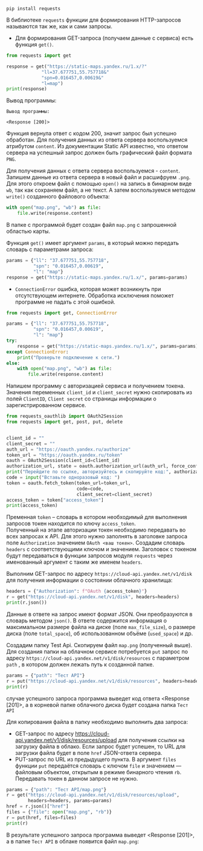```
pip install requests
```

В библиотеке `requests` функции для формирования HTTP-запросов называются так же, как и сами запросы.

- Для формирования GET-запроса (получаем данные с сервиса) есть функция `get()`. 
```python
from requests import get

response = get("https://static-maps.yandex.ru/1.x/?"
             "ll=37.677751,55.757718&"
             "spn=0.016457,0.00619&"
             "l=map")
print(response)
```

Вывод программы:

```
Вывод программы:

<Response [200]>
```
Функция вернула ответ с кодом 200, значит запрос был успешно обработан. 
Для получения данных из ответа сервера воспользуемся атрибутом `content`.
Из документации Static API известно, что ответом сервера на успешный запрос должен быть графический файл формата `PNG`.

Для получения данных с ответа сервера воспользуемся - `content`.
Запишем данные из ответа сервера в новый файл и расшифруем `.png`. Для этого откроем файл с помощью `open()` на запись в бинарном виде `wb`, так как сохраняем файл, а не текст. А затем воспользуемся методом `write()` созданного файлового объекта:

```python
with open("map.png", "wb") as file:
    file.write(response.content)
```
В папке с программой будет создан файл `map.png` с запрошенной областью карты. 

Функция `get()` имеет аргумент `params`, в который можно передать словарь с параметрами запроса:

```python
params = {"ll": "37.677751,55.757718",
          "spn": "0.016457,0.00619",
          "l": "map"}
response = get("https://static-maps.yandex.ru/1.x/", params=params)
```

- `ConnectionError` ошибка, которая может возникнуть при отсутствующем интернете. Обработка исключения поможет программе не падать с этой ошибкой.
```python
from requests import get, ConnectionError

params = {"ll": "37.677751,55.757718",
          "spn": "0.016457,0.00619",
          "l": "map"}
try:
    response = get("https://static-maps.yandex.ru/1.x/", params=params)
except ConnectionError:
    print("Проверьте подключение к сети.")
else:
    with open("map.png", "wb") as file:
        file.write(response.content)
```


Напишем программу с авторизацией сервиса и получением токена. Значения переменных `client_id` и `client_secret` нужно скопировать из полей `ClientID`, `Client secret` со страницы информации о зарегистрированном сервисе.

```python
from requests_oauthlib import OAuth2Session
from requests import get, post, put, delete


client_id = ""
client_secret = ""
auth_url = "https://oauth.yandex.ru/authorize"
token_url = "https://oauth.yandex.ru/token"
oauth = OAuth2Session(client_id=client_id)
authorization_url, state = oauth.authorization_url(auth_url, force_confirm="true")
print("Перейдите по ссылке, авторизуйтесь и скопируйте код:", authorization_url)
code = input("Вставьте одноразовый код: ")
token = oauth.fetch_token(token_url=token_url,
                          code=code,
                          client_secret=client_secret)
access_token = token["access_token"]
print(access_token)
```

Пременная `token` – словарь в котором необходимый для выполнения запросов токен находится по ключу `access_token`.  
Полученный на этапе авторизации токен необходимо передавать во всех запросах к API. Для этого нужно заполнять в заголовке запроса поле `Authorization` значением `OAuth <ваш токен>`. 
Создадим словарь `headers` с соответствующими ключом и значением. Заголовок с токеном будут передаваться в функции запросов модуля `requests` через именованный аргумент с таким же именем `headers`.

Выполним GET-запрос по адресу `https://cloud-api.yandex.net/v1/disk` для получения информации о состоянии облачного хранилища:

```python
headers = {"Authorization": f"OAuth {access_token}"}
r = get("https://cloud-api.yandex.net/v1/disk", headers=headers)
print(r.json())
```
Данные в ответе на запрос имеют формат JSON. Они преобразуются в словарь методом `json()`. В ответе содержится информация о максимальном размере файла на диске (поле `max_file_size`), о размере диска (поле `total_space`), об использованном объёме (`used_space`) и др.

Создадим папку Test Api. Скопируем файл `map.png` (полученный выше). Для создания папки на облачном сервисе потребуется `put` запрос по адресу `https://cloud-api.yandex.net/v1/disk/resources`  c параметром `path` , в котором должен лежать путь к созданной папке. 

```python
params = {"path": "Тест API"}
r = put("https://cloud-api.yandex.net/v1/disk/resources", headers=headers, params=params)
print(r)
```
случае успешного запроса программа выведет код ответа <Response [201]>, а в корневой папке облачного диска будет создана папка `Тест API`

Для копирования файла в папку необходимо выполнить два запроса:
- GET-запрос по адресу https://cloud-api.yandex.net/v1/disk/resources/upload для получения ссылки на загрузку файла в облако. Если запрос будет успешен, то URL для загрузки файла будет в поле `href` JSON-ответа сервера.
- PUT-запрос по URL из предыдущего пункта. В аргумент `files` функции `put` передаётся словарь с ключом `file` и значением — файловым объектом, открытым в режиме бинарного чтения `rb`. Передавать токен в данном запросе не нужно.
```python
params = {"path": "Тест API/map.png"}
r = get("https://cloud-api.yandex.net/v1/disk/resources/upload",
        headers=headers, params=params)
href = r.json()["href"]
files = {"file": open("map.png", "rb")}
r = put(href, files=files)
print(r)
```

В результате успешного запроса программа выведет <Response [201]>, а в папке `Тест API` в облаке появится файл `map.png`: